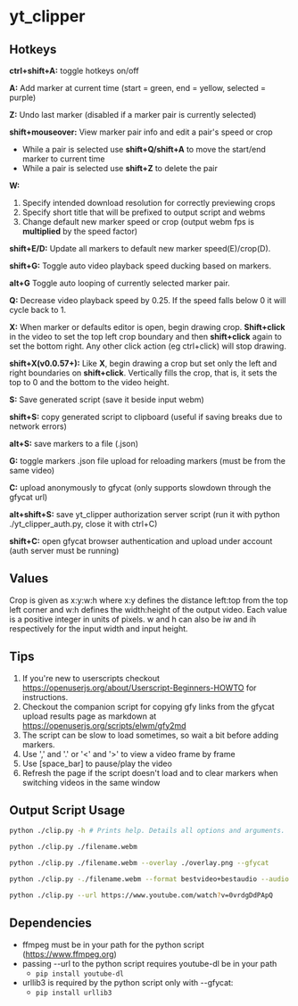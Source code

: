 # yt_clipper

## Hotkeys

**ctrl+shift+A:** toggle hotkeys on/off

**A:** Add marker at current time (start = green, end = yellow, selected = purple)

**Z:** Undo last marker (disabled if a marker pair is currently selected)

**shift+mouseover:** View marker pair info and edit a pair's speed or crop

* While a pair is selected use **shift+Q/shift+A** to move the start/end marker to current time
* While a pair is selected use **shift+Z** to delete the pair

**W:**

  1. Specify intended download resolution for correctly previewing crops
  2. Specify short title that will be prefixed to output script and webms
  3. Change default new marker speed or crop (output webm fps is **multiplied** by the speed factor)

**shift+E/D:** Update all markers to default new marker speed(E)/crop(D).

**shift+G:** Toggle auto video playback speed ducking based on markers.

**alt+G** Toggle auto looping of currently selected marker pair.

**Q:** Decrease video playback speed by 0.25. If the speed falls below 0 it will cycle back to 1.

**X:** When marker or defaults editor is open, begin drawing crop. **Shift+click** in the video to set the top left crop boundary and then **shift+click** again to set the bottom right. Any other click action (eg ctrl+click) will stop drawing.

**shift+X(v0.0.57+):** Like **X**, begin drawing a crop but set only the left and right boundaries on **shift+click**. Vertically fills the crop, that is, it sets the top to 0 and the bottom to the video height.

**S:** Save generated script (save it beside input webm)

**shift+S:** copy generated script to clipboard (useful if saving breaks due to network errors)

**alt+S:** save markers to a file (.json)

**G:** toggle markers .json file upload for reloading markers (must be from the same video)

**C:** upload anonymously to gfycat (only supports slowdown through the gfycat url)

**alt+shift+S:** save yt_clipper authorization server script (run it with python ./yt_clipper_auth.py, close it with ctrl+C)

**shift+C:** open gfycat browser authentication and upload under account (auth server must be running)

## Values

Crop is given as x:y:w:h where x:y defines the distance left:top from the top left corner and w:h defines the width:height of the output video. Each value is a positive integer in units of pixels. w and h can also be iw and ih respectively for the input width and input height.

## Tips

  1. If you're new to userscripts checkout <https://openuserjs.org/about/Userscript-Beginners-HOWTO> for instructions.
  2. Checkout the companion script for copying gfy links from the gfycat upload results page as markdown at <https://openuserjs.org/scripts/elwm/gfy2md>
  3. The script can be slow to load sometimes, so wait a bit before adding markers.
  4. Use ',' and '.' or '<' and '>' to view a video frame by frame
  5. Use [space_bar] to pause/play the video
  6. Refresh the page if the script doesn't load and to clear markers when switching videos in the same window

## Output Script Usage

```sh
python ./clip.py -h # Prints help. Details all options and arguments.

python ./clip.py ./filename.webm

python ./clip.py ./filename.webm --overlay ./overlay.png --gfycat

python ./clip.py -./filename.webm --format bestvideo+bestaudio --audio  # bestvideo+bestaudio is the default format 

python ./clip.py --url https://www.youtube.com/watch?v=0vrdgDdPApQ
```

## Dependencies

* ffmpeg must be in your path for the python script (<https://www.ffmpeg.org>)
* passing --url to the python script requires youtube-dl be in your path
  * `pip install youtube-dl`
* urllib3 is required by the python script only with --gfycat:
  * `pip install urllib3`
